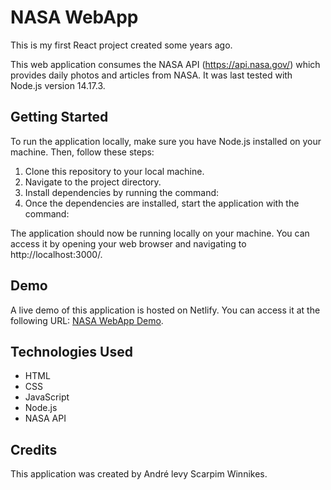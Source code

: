 # NASA WebApp
This is my first React project created some years ago.

This web application consumes the NASA API (https://api.nasa.gov/) which provides daily photos and articles from NASA. It was last tested with Node.js version 14.17.3.

## Getting Started

To run the application locally, make sure you have Node.js installed on your machine. Then, follow these steps:

1. Clone this repository to your local machine.
2. Navigate to the project directory.
3. Install dependencies by running the command:
4. Once the dependencies are installed, start the application with the command:
 
The application should now be running locally on your machine. You can access it by opening your web browser and navigating to http://localhost:3000/.

## Demo

A live demo of this application is hosted on Netlify. You can access it at the following URL: [NASA WebApp Demo](https://nasa-webapp.netlify.app/).

## Technologies Used

- HTML
- CSS
- JavaScript
- Node.js
- NASA API

## Credits

This application was created by André levy Scarpim Winnikes.

